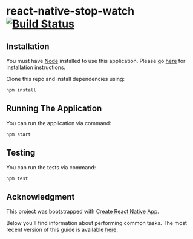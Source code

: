 # react-native-stop-watch [![Build Status](https://travis-ci.org/edwinthinks/react-native-stop-watch.svg?branch=master)](https://travis-ci.org/edwinthinks/react-native-stop-watch)

## Installation
You must have [Node](https://nodejs.org/en/) installed to use this application. Please go [here](https://nodejs.org/en/) for installation instructions.

Clone this repo and install dependencies using:
```
npm install
```

## Running The Application

You can run the application via command:
```
npm start
```

## Testing
You can run the tests via command:

```
npm test
```

## Acknowledgment

This project was bootstrapped with [Create React Native App](https://github.com/react-community/create-react-native-app).

Below you'll find information about performing common tasks. The most recent version of this guide is available [here](https://github.com/react-community/create-react-native-app/blob/master/react-native-scripts/template/README.md).

